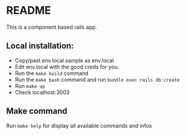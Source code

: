 # README

This is a component based rails app.

## Local installation:

 - Copy/past env.local.sample as env.local
 - Edit env.local with the good creds for you.
 - Run the `make build` command
 - Run the `make bash` command and run `bundle exec rails db:create`
 - Run `make up`
 - Check localhost:3003

## Make command

Run `make help` for display all available commands and infos
